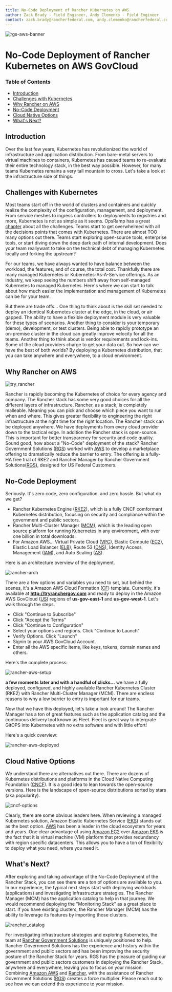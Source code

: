 ```yaml
---
title: No-Code Deployment of Rancher Kubernetes on AWS
author: Zack Brady - Field Engineer, Andy Clemenko - Field Engineer
contact: zack.brady@rancherfederal.com, andy.clemenko@rancherfederal.com
---
```


![rgs-aws-banner](images/rgs-aws-banner.png)

# No-Code Deployment of Rancher Kubernetes on AWS GovCloud

### Table of Contents

* [Introduction](#introduction)
* [Challenges with Kubernetes](#challenges-with-kubernetes)
* [Why Rancher on AWS](#why-rancher-on-aws)
* [No-Code Deployment](#no-code-deployment)
* [Cloud Native Options](#cloud-native-options)
* [What's Next?](#what-s-next-)

## Introduction

Over the last few years, Kubernetes has revolutionized the world of infrastructure and application distribution. From bare-metal servers to virtual machines to containers, Kubernetes has caused teams to re-evaluate their entire technology stack, in the best way possible. However, for many teams Kubernetes remains a very tall mountain to cross. Let's take a look at the infrastructure side of things.

## Challenges with Kubernetes

Most teams start off in the world of clusters and containers and quickly realize the complexity of the configuration, management, and deployment. From service meshes to ingress controllers to deployments to registries and more, Kubernetes is not as simple as it seems. OpsRamp has a great [chapter](https://www.opsramp.com/guides/why-kubernetes/challenges-with-kubernetes/) about all the challenges. Teams start to get overwhelmed with all the decisions points that comes with Kubernetes. There are almost TOO many options out there. Teams start exploring open-source tools, enterprise tools, or start diving down the deep dark path of internal development. Does your team reallywant to take on the technical debt of managing Kubernetes locally and forking the upstream? 

For our teams, we have always wanted to have balance between the workload, the features, and of course, the total cost. Thankfully there are many managed Kubernetes or Kubernetes-As-A-Service offerings. As an industry, we keep seeing the numbers shift away from self-managed Kubernetes to managed Kubernetes. Here's where we can start to talk about how much easier the implementation and management of Kubernetes can be for your team.

But there are trade offs... One thing to think about is the skill set needed to deploy an identical Kubernetes cluster at the edge, in the cloud, or air gapped. The ability to have a flexible deployment module is very valuable for these types of scenarios. Another thing to consider is your temporary (demo), development, or test clusters. Being able to rapidly prototype an on-premise cluster in the cloud can greatly improve velocity for all the teams. Another thing to think about is vendor requirements and lock-ins. Some of the cloud providers charge to get your data out. So how can we have the best of both worlds? By deploying a Kubernetes distribution, that you can take anywhere and everywhere, to a cloud environment.

## Why Rancher on AWS

![try_rancher](images/try_rancher.jpg)

Rancher is rapidly becoming the Kubernetes of choice for every agency and company. The Rancher stack has some very good choices for all the different layers of infrastructure. Rancher, as a stack, is completely malleable. Meaning you can pick and choose which piece you want to run when and where. This gives greater flexibility to engineering the right infrastructure at the right time for the right location. The Rancher stack can be deployed anywhere. We have deployments from every cloud provider down to the tactical edge. In addition the Rancher stack is open-source. This is important for better transparency for security and code quality. Sound good, how about a "No-Code" deployment of the stack? Rancher Government Solutions ([RGS](https://ranchergovernment.com/)) worked with [AWS](https://aws.amazon.com/) to develop a marketplace offering to dramatically reduce the barrier to entry. The offering is a fully-HA free trial of RKE2 and Rancher Manager by Rancher Government Solutions([RGS](https://ranchergovernment.com/)), designed for US Federal Customers.

## No-Code Deployment

Seriously. It's zero code, zero configuration, and zero hassle. But what do we get?

* Rancher Kubernetes Engine ([RKE2](https://www.rancher.com/products/rke)), which is a fully CNCF comformant Kubernetes distribution, focusing on security and compliance within the government and public sectors.
* Rancher Multi-Cluster Manager ([MCM](https://www.rancher.com/products/rancher)), which is the leading open source platform for running Kubernetes in any environment, with over one billion in total downloads.
* For Amazon AWS... Virtual Private Cloud ([VPC](https://aws.amazon.com/vpc/)), Elastic Compute ([EC2](https://aws.amazon.com/ecs/)), Elastic Load Balancer ([ELB](https://aws.amazon.com/elasticloadbalancing/)), Route 53 ([DNS](https://aws.amazon.com/route53/)), Identity Access Management ([IAM](https://aws.amazon.com/iam/)), and Auto Scaling ([AS](https://aws.amazon.com/autoscaling/)).

Here is an architecture overview of the deployment.

![rancher-arch](images/rancher-architecture.png)

There are a few options and variables you need to set, but behind the scenes, it's a Amazon AWS Cloud Formation ([CF](https://aws.amazon.com/cloudformation/)) template. Currently, it's available at **http://tryranchergov.com** and ready to deploy in the Amazon AWS GovCloud ([US](https://aws.amazon.com/govcloud-us/?whats-new-ess.sort-by=item.additionalFields.postDateTime&whats-new-ess.sort-order=desc)) regions of **us-gov-east-1** and **us-gov-west-1**. Let's walk through the steps.

* Click "Continue to Subscribe"
* Click "Accept the Terms"
* Click "Continue to Configuration"
* Select your options and regions. Click "Continue to Launch"
* Verify Options. Click "Launch"
* Signin to your AWS GovCloud Account.
* Enter all the AWS specific items, like keys, tokens, domain names and others.

Here's the complete process:

![rancher-aws-setup](images/rancher-aws-setup.gif)

**a few moments later and with a handful of clicks...** we have a fully deployed, configured, and highly available Rancher Kubernetes Cluster (RKE2) with Rancher Multi-Cluster Manager (MCM). There are endless reasons to why a low barrier to entry is important for our teams. 

Now that we have this deployed, let's take a look around! The Rancher Manager has a ton of great features such as the application catalog and the continuous delivery tool known as Fleet. Fleet is great way to intergrate GitOPS into Kubernetes with no extra software and with little effort!

Here's a quick overview:

![rancher-aws-deployed](images/rancher-aws-deployed.gif)

## Cloud Native Options

We understand there are alternatives out there. There are dozens of Kubernetes distributions and platforms in the Cloud Native Computing Foundation ([CNCF](https://landscape.cncf.io/card-mode?category=certified-kubernetes-distribution&grouping=category)). It is a good idea to lean towards the open-source versions. Here is the landscape of open-source distributions sorted by stars (aka popularity).

![cncf-options](images/cncf-options.png)

Clearly, there are some obvious leaders here. When reviewing a managed Kubernetes solution, Amazon Elastic Kubernetes Service ([EKS](https://aws.amazon.com/eks/)) stands out as the best option. [AWS](https://aws.amazon.com/) has been a leader in the cloud ecosystem for years and years. One clear advantage of using [Amazon EC2](https://aws.amazon.com/ecs/) over [Amazon EKS](https://aws.amazon.com/eks/) is the fact that it is virtual machine (VM) platform that provides redundancy with region specific datacenters. This allows you to have a ton of flexibility to deploy what you need, where you need it.

## What's Next?

After exploring and taking advantage of the No-Code Deployment of the Rancher Stack, you can see there are a ton of options are available to you. In our experience, the typical next steps start with deploying workloads (applications) and investigating infrastructure strategies. The Rancher Manager (MCM) has the application catalog to help in that journey. We would recommend deploying the "Monitoring Stack" as a great place to start. If you have existing clusters, the Rancher Manager (MCM) has the ability to leverage its features by importing those clusters.

![rancher_catalog](images/catalog.jpg)

For investigating infrastructure strategies and exploring Kubernetes, the team at [Rancher Government Solutions](https://ranchergovernment.com/about-rancher-government-solutions) is uniquely positioned to help. Rancher Government Solutions has the experience and history within the government and public sectors and has been improving the security posture of the Rancher Stack for years. RGS has the pleasure of guiding our government and public sectors customers in deploying the Rancher Stack, anywhere and everywhere, leaving you to focus on your mission. Combining [Amazon AWS](https://aws.amazon.com/) and [Rancher](https://rancher.com/), with the assistance of Rancher Government Solutions ([RGS](https://ranchergovernment.com/)) creates a force multiplier. Please reach out to see how we can extend this experience to your mission.


